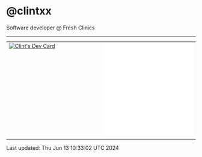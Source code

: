# @clintxx

Software developer @ Fresh Clinics

---

<table>
<tr>
<td valign="top" width="50%">
<a href="https://app.daily.dev/clintxx"><img src="https://api.daily.dev/devcards/v2/iEoZIHU8CbJVAMLWsvYqC.png?type=default&r=c1x" width="356" alt="Clint's Dev Card"/></a>
</td>
<td valign="top" width="50%">
<img src="metrics.svg" alt="Metric" />
</td>
</tr>
</table>

<!--
**clintxx1/clintxx1** is a ✨ _special_ ✨ repository because its `README.md` (this file) appears on your GitHub profile.

Here are some ideas to get you started:

- 🔭 I’m currently working on ...
- 🌱 I’m currently learning ...
- 👯 I’m looking to collaborate on ...
- 🤔 I’m looking for help with ...
- 💬 Ask me about ...
- 📫 How to reach me: ...
- 😄 Pronouns: ...
- ⚡ Fun fact: ...
-->


Last updated: Thu Jun 13 10:33:02 UTC 2024
